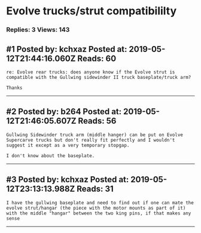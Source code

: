 # Evolve trucks/strut compatibililty

### Replies: 3 Views: 143

## \#1 Posted by: kchxaz Posted at: 2019-05-12T21:44:16.060Z Reads: 60

```
re: Evolve rear trucks: does anyone know if the Evolve strut is compatible with the Gullwing sidewinder II truck baseplate/truck arm?

Thanks
```

---
## \#2 Posted by: b264 Posted at: 2019-05-12T21:46:05.607Z Reads: 56

```
Gullwing Sidewinder truck arm (middle hanger) can be put on Evolve Supercarve trucks but don't really fit perfectly and I wouldn't suggest it except as a very temporary stopgap.

I don't know about the baseplate.
```

---
## \#3 Posted by: kchxaz Posted at: 2019-05-12T23:13:13.988Z Reads: 31

```
I have the gullwing baseplate and need to find out if one can mate the evolve strut/hangar (the piece with the motor mounts as part of it) with the middle "hangar" between the two king pins, if that makes any sense
```

---
